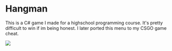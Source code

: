 # Hangman

This is a C# game I made for a highschool programming course. It's pretty difficult to win if im being honest. I later ported this menu to my CSGO game cheat.


![](https://github.com/ryand939/part-8/blob/master/gif.gif)
